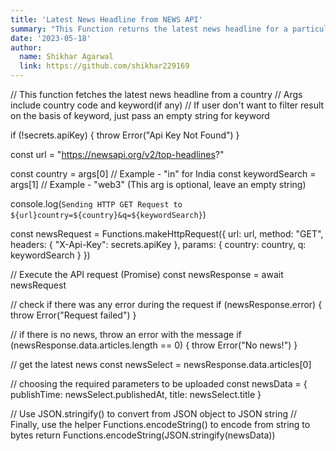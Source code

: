 ```yaml
---
title: 'Latest News Headline from NEWS API'
summary: "This Function returns the latest news headline for a particular country. It uses the NEWS API to get the news. Parameters include country code and keyword(if user want to filter search on the basis of keyword)"
date: '2023-05-18'
author:
  name: Shikhar Agarwal
  link: https://github.com/shikhar229169
---
```

// This function fetches the latest news headline from a country
// Args include country code and keyword(if any)
// If user don't want to filter result on the basis of keyword, just pass an empty string for keyword

if (!secrets.apiKey) {
  throw Error("Api Key Not Found")
}

const url = "https://newsapi.org/v2/top-headlines?"

const country = args[0]          // Example - "in" for India
const keywordSearch = args[1]    // Example - "web3"  (This arg is optional, leave an empty string)

console.log(`Sending HTTP GET Request to ${url}country=${country}&q=${keywordSearch}`)

const newsRequest = Functions.makeHttpRequest({
  url: url,
  method: "GET",
  headers: {
    "X-Api-Key": secrets.apiKey
  },
  params: {
    country: country,
    q: keywordSearch
  }
})

// Execute the API request (Promise)
const newsResponse = await newsRequest

// check if there was any error during the request
if (newsResponse.error) {
  throw Error("Request failed")
}

// if there is no news, throw an error with the message
if (newsResponse.data.articles.length == 0) {
  throw Error("No news!")
}

// get the latest news
const newsSelect = newsResponse.data.articles[0]

// choosing the required parameters to be uploaded
const newsData = {
  publishTime: newsSelect.publishedAt,
  title: newsSelect.title
}

// Use JSON.stringify() to convert from JSON object to JSON string
// Finally, use the helper Functions.encodeString() to encode from string to bytes
return Functions.encodeString(JSON.stringify(newsData))
